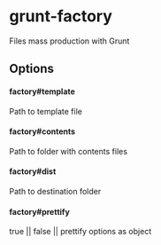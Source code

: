 # grunt-factory
Files mass production with Grunt 

## Options

#### factory#template
Path to template file

#### factory#contents
Path to folder with contents files

#### factory#dist
Path to destination folder

#### factory#prettify
true || false || prettify options as object
